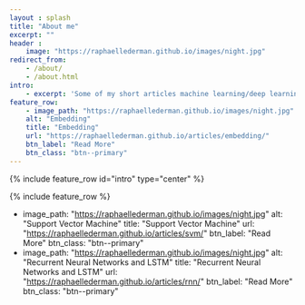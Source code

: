 ```yaml
---
layout : splash
title: "About me"
excerpt: ""
header :
    image: "https://raphaellederman.github.io/images/night.jpg"
redirect_from: 
    - /about/
    - /about.html
intro: 
    - excerpt: 'Some of my short articles machine learning/deep learning. `type="center"`'
feature_row:
    - image_path: "https://raphaellederman.github.io/images/night.jpg"
    alt: "Embedding"
    title: "Embedding"
    url: "https://raphaellederman.github.io/articles/embedding/"
    btn_label: "Read More"
    btn_class: "btn--primary"
---
```


{% include feature_row id="intro" type="center" %}

{% include feature_row %}

- image_path: "https://raphaellederman.github.io/images/night.jpg"
alt: "Support Vector Machine"
title: "Support Vector Machine"
url: "https://raphaellederman.github.io/articles/svm/"
btn_label: "Read More"
btn_class: "btn--primary"
- image_path: "https://raphaellederman.github.io/images/night.jpg"
alt: "Recurrent Neural Networks and LSTM"
title: "Recurrent Neural Networks and LSTM"
url: "https://raphaellederman.github.io/articles/rnn/"
btn_label: "Read More"
btn_class: "btn--primary"
